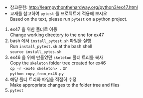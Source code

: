 * 참고문헌: http://learnpythonthehardway.org/python3/ex47.html
* 교재를 참고하여 `pytest` 를 프로젝트에 적용해 보시오<br>Based on the text, please run `pytest` on a python project.

1. ex47 을 위한 폴더로 이동<br>Change working directory to the one for ex47
1. bash 에서 `install_pytest.sh` 파일을 실행<br>Run `install_pytest.sh` at the bash shell<br>`source install_pytes.sh`
1. ex46 을 위해 만들었던 `skeleton` 폴더 트리를 복사<br>
    Copy the `skeleton` folder tree created for ex46<br>
    `cp -r <ex46 skeleton> .` or<br>
    `python copy_from_ex46.py`
1. 해당 폴더 트리와 파일을 적절히 수정<br>Make appropriate changes to the folder tree and files
1. `pytest`
